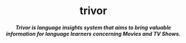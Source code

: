 <h1 align="center">trivor</h1>

<h5 align="center">Trivor is language insights system that aims to bring valuable information for language learners concerning Movies and TV Shows.</h5>
